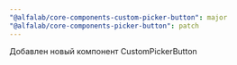 ```yaml
---
"@alfalab/core-components-custom-picker-button": major
"@alfalab/core-components-picker-button": patch
---
```


Добавлен новый компонент CustomPickerButton
